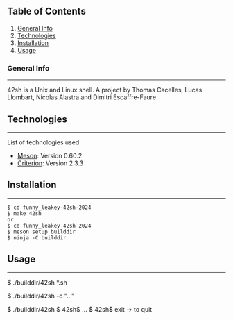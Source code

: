 ## Table of Contents
1. [General Info](#general-info)
2. [Technologies](#technologies)
3. [Installation](#installation)
4. [Usage](#usage)
### General Info
***
42sh is a Unix and Linux shell.
A project by Thomas Cacelles, Lucas Llombart, Nicolas Alastra and Dimitri Escaffre-Faure
## Technologies
***
List of technologies used:
* [Meson](https://mesonbuild.com/): Version 0.60.2
* [Criterion](https://criterion.readthedocs.io/en/master/setup.html): Version 2.3.3
## Installation
***
```
$ cd funny_leakey-42sh-2024
$ make 42sh
or
$ cd funny_leakey-42sh-2024
$ meson setup builddir
$ ninja -C builddir
```
## Usage
***
$ ./builddir/42sh *.sh

$ ./builddir/42sh -c "..."

$ ./builddir/42sh
$ 42sh$ ...
$ 42sh$ exit -> to quit

